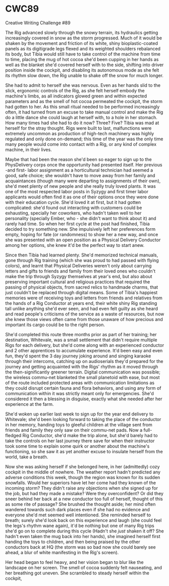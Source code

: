 # CWC89
Creative Writing Challenge #89

The Rig advanced slowly through the snowy terrain, its hydraulics getting increasingly covered in snow as the storm progressed. Much of it would be shaken by the movement and friction of its white, shiny bioplastic-coated panels as its digitigrade legs flexed and its weighted shoulders rebalanced its body, but Tibia would still have to take control of the machine from time to time, placing the mug of hot cocoa she'd been cupping in her hands as well as the blanket she'd covered herself with to the side, shifting into driver position inside the cockpit, and disabling its autonomous mode as she felt its rhythm slow down, the Rig unable to shake off the snow for much longer.

She had to admit to herself she was nervous. Even as her hands slid to the slick, ergonomic controls of the Rig, as she felt herself embody the machine's limbs, as all indicators glowed green and within expected parameters and as the smell of hot cocoa permeated the cockpit, the storm had gotten to her. As this small ritual needed to be performed increasingly often, it had turned from an excuse to take manual control and make the Rig do a little dance she could laugh at herself with, to a hole in her stomach. How many times had she had to do it now? Three? Five? Tibia was mad at herself for the stray thought. Rigs were built to last, malfunctions were extremely uncommon as production of high-tech machinery was highly regulated and only done on-demand; this time of the year was the only time many people would come into contact with a Rig, or any kind of complex machine, in their lives.

Maybe that had been the reason she'd been so eager to sign up to the PhysDelivery corps once the opportunity had presented itself. Her previous -and first- labor assignment as a horticultural technician had seemed a good, safe choice; she wouldn't have to move away from her family and acquaintances (though many were departing to assignments of their own), she'd meet plenty of new people and she really truly loved plants. It was one of the most respected labor posts in Syzygy and first timer labor applicants would often find it as one of their options once they were done with their education cycle. She'd loved it at first, but it had gotten complicated: she'd found out interacting with customers could be exhausting, specially her coworkers, who hadn't taken well to her personality (specially Ember, who - she didn't want to think about it) and rarely had time. So when her first cycle at the post had finished, Tibia decided to try something new. She impulsively left her preferences form empty, hoping for fate (or randomness) to show her a new way, and once she was presented with an open position as a Physical Delivery Conductor among her options, she knew it'd be the perfect way to start anew.

Since then Tibia had learned plenty. She'd memorized technical manuals, gone through Rig training (which she was proud to had passed with flying colors), and learnt that Physical Deliveries weren't only about carrying letters and gifts to friends and family from their loved ones who couldn't make the trip through Syzygy themselves at year's end, but also about preserving important cultural and religious practices that required the passing of physical objects, from sacred relics to handmade charms, that just couldn't be replaced through digital means. Some of Tibia's happiest memories were of receiving toys and letters from friends and relatives from the hands of a Rig Conductor at years end, their white shiny Rig standing tall unlike anything she'd ever seen, and had even felt guilty as she heard and read people's criticisms of the service as a waste of resources, but now she knew those views often came from those unaware of how precious and important its cargo could be to the right person.

She'd completed this route three months prior as part of her training; her destination, Whitevale, was a small settlement that didn't require multiple Rigs for each delivery, but she'd come along with an experienced conductor and 2 other apprentices to accumulate experience. It'd been easy and even fun, they'd spent the 3 day journey joking around and singing karaoke through their intercoms, catching up on audioserials they'd prepared for the journey and getting acquainted with the Rigs' rhythm as it moved through the then-significantly greener terrain. Digital communication was possible; the wireless commu-net blanketed the small planetoid with ease, but most of the route included protected areas with communication limitations as they could disrupt certain fauna and flora behaviors, and using any form of communication within it was strictly meant only for emergencies. She'd considered it then a blessing in disguise, exactly what she needed after her experience at the farm.

She'd woken up earlier last week to sign up for the year end delivery to Whitevale; she'd been looking forward to taking the place of the conductor in her memory, handing toys to gleeful children at the village sent from friends and family they only saw on their commu-net pads. Now a full-fledged Rig Conductor, she'd make the trip alone, but she'd barely had to take the controls on her last journey there save for when their instructor took some time to explain some quirk or another about the machine's functioning, so she saw it as yet another excuse to insulate herself from the world, take a breath.

Now she was asking herself if she belonged here, in her (admittedly) cozy cockpit in the middle of nowhere. The weather report hadn't predicted any adverse conditions this week, though the region was known for its sudden snowfalls. Would her superiors have let her come had they known of the incoming storm? They didn't raise any objections when she signed up for the job, but had they made a mistake? Were they overconfident? Or did they sneer behind her back at a new conductor too full of herself, thought of this as some rite of passage? She brushed the thought aside; her mind often wandered towards such dark places even if she had no evidence and everyone she'd met seemed well intentioned. She reminded herself to breath; surely she'd look back on this experience and laugh (she could feel the legs's rhythm wane again), it'd be nothing but one of many Rig trips she'd go on to complete during this cycle (Hadn't she *just* shaken it off? She hadn't even taken the mug back into her hands), she imagined herself first handing the toys to children, and then being praised by the other conductors back at HQ (the storm was so bad now she could barely see ahead, a blur of white manifesting in the Rig's screen).

Her head began to feel heavy, and her vision began to blur like the landscape on her screen. The smell of cocoa suddenly felt nauseating, and her breathing got uneven. She scrambled to steady herself within the cockpit, 